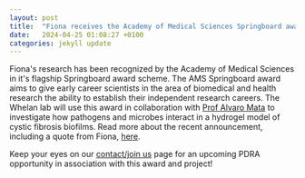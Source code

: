 ```yaml
---
layout: post
title:  "Fiona receives the Academy of Medical Sciences Springboard award"
date:   2024-04-25 01:08:27 +0100
categories: jekyll update
---
```


Fiona's research has been recognized by the Academy of Medical Sciences in it's flagship Springboard award scheme. The AMS Springboard award aims to give early career scientists in the area of biomedical and health research the ability to establish their independent research careers. The Whelan lab will use this award in collaboration with [Prof Alvaro Mata][mata] to investigate how pathogens and microbes interact in a hydrogel model of cystic fibrosis biofilms. Read more about the recent announcement, including a quote from Fiona, [here][ams].

Keep your eyes on our [contact/join us][contact] page for an upcoming PDRA opportunity in association with this award and project!

[ams]: https://acmedsci.ac.uk/more/news/66m-springboard-emerging-research-leaders?utm_source=hootsuite&utm_medium=&utm_term=&utm_content=&utm_campaign=
[mata]: https://www.mataresearch.com/professor-alvaro-mata/
[contact]: https://www.whelanlab.co.uk/contact/
